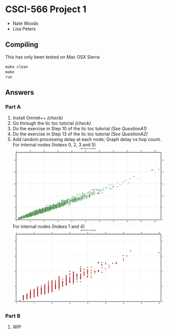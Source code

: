 # CSCI-566 Project 1

- Nate Woods
- Lisa Peters

## Compiling
This has only been tested on Mac OSX Sierra

```
make clean
make
run
```

## Answers

### Part A
1. Install Omnet++ *(check)*
2. Go through the tic toc tutorial *(check)*
3. Do the exercise in Step 10 of the tic toc tutorial *(See QuestionA1)*
4. Do the exercise in Step 13 of the tic toc tutorial *(See QuestionA2)*
5. Add random processing delay at each node; Graph delay vs hop count.  
  For internal nodes (Indexs 0, 2, 3 and 5)  
  ![Edge Graph Nodes](./QuestionA3-Node0.svg)  
  For internal nodes (Indexs 1 and 4)  
  ![Internal Graph Nodes](./QuestionA3-Node1.svg)

### Part B
1. WIP
